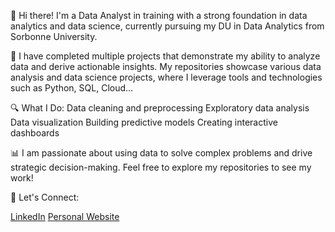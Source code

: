 👋 Hi there! I'm a Data Analyst in training with a strong foundation in data analytics and data science, currently pursuing my DU in Data Analytics from Sorbonne University.

🌟 I have completed multiple projects that demonstrate my ability to analyze data and derive actionable insights. My repositories showcase various data analysis and data science projects, where I leverage tools and technologies such as Python, SQL, Cloud...

🔍 What I Do:
Data cleaning and preprocessing
Exploratory data analysis
Data visualization
Building predictive models
Creating interactive dashboards

📊 I am passionate about using data to solve complex problems and drive strategic decision-making. Feel free to explore my repositories to see my work!

🚀 Let's Connect:

[LinkedIn](https://www.linkedin.com/in/joris-salmon/)
[Personal Website](https://www.jorissalmon.com/)
